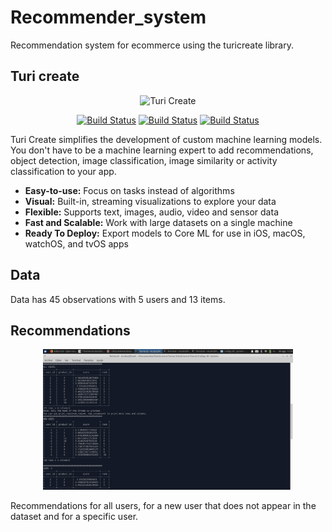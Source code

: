 # Recommender_system

Recommendation system for ecommerce using the turicreate library.

## Turi create

<p align="center"><img src="https://docs-assets.developer.apple.com/turicreate/turi-dog.svg" alt="Turi Create" width="100"> </p>
<p align="center">
<a href="https://github.com/apple/turicreate#"><img src="https://travis-ci.com/apple/turicreate.svg?branch=master" alt="Build Status"></a> <a href="https://github.com/apple/turicreate#"><img src="https://img.shields.io/pypi/v/turicreate.svg" alt="Build Status"></a> <a href="https://github.com/apple/turicreate#"><img src="https://img.shields.io/pypi/pyversions/turicreate.svg" alt="Build Status"></a>
</p>

Turi Create simplifies the development of custom machine learning models. You
don't have to be a machine learning expert to add recommendations, object
detection, image classification, image similarity or activity classification to
your app.

* **Easy-to-use:** Focus on tasks instead of algorithms
* **Visual:** Built-in, streaming visualizations to explore your data
* **Flexible:** Supports text, images, audio, video and sensor data
* **Fast and Scalable:** Work with large datasets on a single machine
* **Ready To Deploy:** Export models to Core ML for use in iOS, macOS, watchOS, and tvOS apps

## Data

Data has 45 observations with 5 users and 13 items.

## Recommendations

<p align="center"><img src="https://raw.githubusercontent.com/NicolasU-N/Recommender_system/master/resources/Recommendations.png" alt="Recommendations" width="400"> </p>

Recommendations for all users, for a new user that does not appear in the dataset and for a specific user.